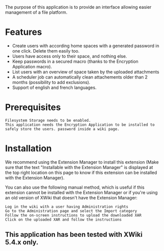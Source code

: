 The purpose of this application is to provide an interface allowing easier management of a file platform. 

Features
========

* Create users with according home spaces with a generated password in one click. Delete them easily too.
* Users have access only to their space, and nothing else.
* Keep passwords in a secured macro (thanks to the Encryption Application macro).
* List users with an overview of space taken by the uploaded attachments
* A scheduler job can automatically clean attachements older than 2 months (possibility to add exclusions).
* Support of english and french languages.

Prerequisites
============

    Filesystem Storage needs to be enabled.
    This application needs the Encryption Application to be installed to safely store the users. password inside a wiki page.

Installation
============

We recommend using the Extension Manager to install this extension (Make sure that the text "Installable with the Extension Manager" is displayed at the top right location on this page to know if this extension can be installed with the Extension Manager).

You can also use the following manual method, which is useful if this extension cannot be installed with the Extension Manager or if you're using an old version of XWiki that doesn't have the Extension Manager:

    Log in the wiki with a user having Administration rights
    Go to the Administration page and select the Import category
    Follow the on-screen instructions to upload the downloaded XAR
    Click on the uploaded XAR and follow the instructions


This application has been tested with XWiki 5.4.x only.
----
